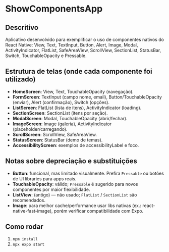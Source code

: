 # ShowComponentsApp

## Descritivo
Aplicativo desenvolvido para exemplificar o uso de componentes nativos do React Native: View, Text, TextInput, Button, Alert, Image, Modal, ActivityIndicator, FlatList, SafeAreaView, ScrollView, SectionList, StatusBar, Switch, TouchableOpacity e Pressable.

## Estrutura de telas (onde cada componente foi utilizado)
- **HomeScreen**: View, Text, TouchableOpacity (navegação).
- **FormScreen**: TextInput (campo nome, email), Button/TouchableOpacity (enviar), Alert (confirmação), Switch (opções).
- **ListScreen**: FlatList (lista de itens), ActivityIndicator (loading).
- **SectionScreen**: SectionList (itens por seção).
- **ModalScreen**: Modal, TouchableOpacity (abrir/fechar).
- **ImageScreen**: Image (galeria), ActivityIndicator (placeholder/carregando).
- **ScrollScreen**: ScrollView, SafeAreaView.
- **StatusScreen**: StatusBar (demo de temas).
- **AccessibilityScreen**: exemplos de accessibilityLabel e foco.

## Notas sobre depreciação e substituições
- **Button**: funcional, mas limitado visualmente. Prefira `Pressable` ou botões de UI libraries para apps reais.
- **TouchableOpacity**: válido; `Pressable` é sugerido para novos componentes por maior flexibilidade.
- **ListView**: (antigo) — não usado; `FlatList` / `SectionList` são recomendados.
- **Image**: para melhor cache/performance usar libs nativas (ex.: react-native-fast-image), porém verificar compatibilidade com Expo.

## Como rodar
1. `npm install`
2. `npx expo start`


